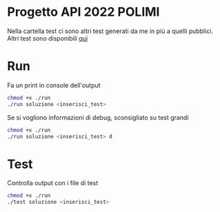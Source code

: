 # Progetto API 2022 POLIMI
Nella cartella test ci sono altri test generati da me in più a quelli pubblici.
Altri test sono disponibili [qui](https://github.com/Dudoleitor/API_WordChecker-Public_tests)
# Run
Fa un print in console dell'output

```bash
chmod +x ./run
./run soluzione <inserisci_test>
```
Se si vogliono informazioni di debug, sconsigliato su test grandi
```bash
chmod +x ./run
./run soluzione <inserisci_test> d
```
# Test
Controlla output con i file di test

```bash
chmod +x ./run
./test soluzione <inserisci_test>
```
